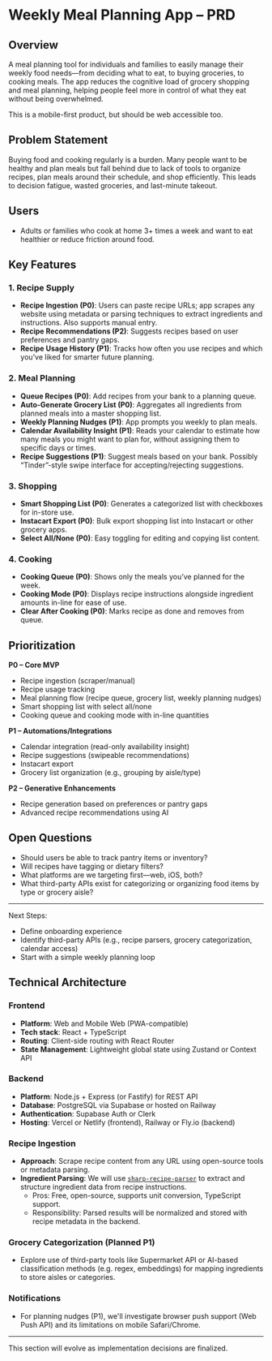 # Weekly Meal Planning App – PRD

## Overview
A meal planning tool for individuals and families to easily manage their weekly food needs—from deciding what to eat, to buying groceries, to cooking meals. The app reduces the cognitive load of grocery shopping and meal planning, helping people feel more in control of what they eat without being overwhelmed.

This is a mobile-first product, but should be web accessible too.

## Problem Statement
Buying food and cooking regularly is a burden. Many people want to be healthy and plan meals but fall behind due to lack of tools to organize recipes, plan meals around their schedule, and shop efficiently. This leads to decision fatigue, wasted groceries, and last-minute takeout.

## Users
- Adults or families who cook at home 3+ times a week and want to eat healthier or reduce friction around food.

## Key Features

### 1. Recipe Supply
- **Recipe Ingestion (P0)**: Users can paste recipe URLs; app scrapes any website using metadata or parsing techniques to extract ingredients and instructions. Also supports manual entry.
- **Recipe Recommendations (P2)**: Suggests recipes based on user preferences and pantry gaps.
- **Recipe Usage History (P1)**: Tracks how often you use recipes and which you’ve liked for smarter future planning.

### 2. Meal Planning
- **Queue Recipes (P0)**: Add recipes from your bank to a planning queue.
- **Auto-Generate Grocery List (P0)**: Aggregates all ingredients from planned meals into a master shopping list.
- **Weekly Planning Nudges (P1)**: App prompts you weekly to plan meals.
- **Calendar Availability Insight (P1)**: Reads your calendar to estimate how many meals you might want to plan for, without assigning them to specific days or times.
- **Recipe Suggestions (P1)**: Suggest meals based on your bank. Possibly “Tinder”-style swipe interface for accepting/rejecting suggestions.

### 3. Shopping
- **Smart Shopping List (P0)**: Generates a categorized list with checkboxes for in-store use.
- **Instacart Export (P0)**: Bulk export shopping list into Instacart or other grocery apps.
- **Select All/None (P0)**: Easy toggling for editing and copying list content.

### 4. Cooking
- **Cooking Queue (P0)**: Shows only the meals you’ve planned for the week.
- **Cooking Mode (P0)**: Displays recipe instructions alongside ingredient amounts in-line for ease of use.
- **Clear After Cooking (P0)**: Marks recipe as done and removes from queue.

## Prioritization

**P0 – Core MVP**
- Recipe ingestion (scraper/manual)
- Recipe usage tracking
- Meal planning flow (recipe queue, grocery list, weekly planning nudges)
- Smart shopping list with select all/none
- Cooking queue and cooking mode with in-line quantities

**P1 – Automations/Integrations**
- Calendar integration (read-only availability insight)
- Recipe suggestions (swipeable recommendations)
- Instacart export
- Grocery list organization (e.g., grouping by aisle/type)

**P2 – Generative Enhancements**
- Recipe generation based on preferences or pantry gaps
- Advanced recipe recommendations using AI

## Open Questions
- Should users be able to track pantry items or inventory?
- Will recipes have tagging or dietary filters?
- What platforms are we targeting first—web, iOS, both?
- What third-party APIs exist for categorizing or organizing food items by type or grocery aisle?

---

Next Steps:
- Define onboarding experience
- Identify third-party APIs (e.g., recipe parsers, grocery categorization, calendar access)
- Start with a simple weekly planning loop

## Technical Architecture

### Frontend
- **Platform**: Web and Mobile Web (PWA-compatible)
- **Tech stack**: React + TypeScript
- **Routing**: Client-side routing with React Router
- **State Management**: Lightweight global state using Zustand or Context API

### Backend
- **Platform**: Node.js + Express (or Fastify) for REST API
- **Database**: PostgreSQL via Supabase or hosted on Railway
- **Authentication**: Supabase Auth or Clerk
- **Hosting**: Vercel or Netlify (frontend), Railway or Fly.io (backend)

### Recipe Ingestion
- **Approach**: Scrape recipe content from any URL using open-source tools or metadata parsing.
- **Ingredient Parsing**: We will use [`sharp-recipe-parser`](https://www.npmjs.com/package/sharp-recipe-parser) to extract and structure ingredient data from recipe instructions.
  - Pros: Free, open-source, supports unit conversion, TypeScript support.
  - Responsibility: Parsed results will be normalized and stored with recipe metadata in the backend.

### Grocery Categorization (Planned P1)
- Explore use of third-party tools like Supermarket API or AI-based classification methods (e.g. regex, embeddings) for mapping ingredients to store aisles or categories.

### Notifications
- For planning nudges (P1), we'll investigate browser push support (Web Push API) and its limitations on mobile Safari/Chrome.

---

This section will evolve as implementation decisions are finalized.